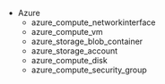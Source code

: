 - Azure
  - azure_compute_networkinterface
  - azure_compute_vm
  - azure_storage_blob_container
  - azure_storage_account
  - azure_compute_disk
  - azure_compute_security_group

